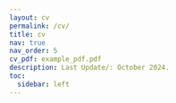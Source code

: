 ```yaml
---
layout: cv
permalink: /cv/
title: cv
nav: true
nav_order: 5
cv_pdf: example_pdf.pdf
description: Last Update/: October 2024.
toc:
  sidebar: left
---
```


